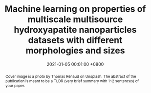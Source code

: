 ---
title:          "Machine learning on properties of multiscale multisource hydroxyapatite nanoparticles datasets with different morphologies and sizes"
date:           2021-01-05 00:01:00 +0800
selected:       false
pub:            "npj Computational Materials"
pub_date:       "2021"
abstract: >-
  Cover image is a photo by Thomas Renaud on Unsplash. The abstract of the publication is meant to be a TLDR (very brief summary with 1~2 sentences) of your paper.
cover:          /assets/images/covers/2021_npj.png
authors:
  - Ziteng Liu
  - Yinghuan Shi
  - Hongwei Chen
  - Tiexin Qin
  - Xuejie Zhou
  - Jun Huo
  - Hao Dong
  - Xiao Yang
  - Xiangdong Zhu
  - Xuening Chen
  - Li Zhang
  - Mingli Yang
  - Yang Gao
  - Jing Ma
links:
  Paper: https://www.nature.com/articles/s41524-021-00618-1
---